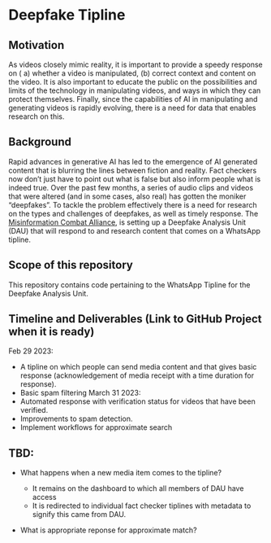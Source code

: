 # Deepfake Tipline

## Motivation
As videos closely mimic reality, it is important to provide a speedy response on ( a) whether a video is manipulated, (b) correct context and content on the video. It is also important to educate the public on the possibilities and limits of the technology in manipulating videos, and ways in which they can protect themselves. Finally, since the capabilities of AI in manipulating and generating videos is rapidly evolving, there is a need for data that enables research on this.


## Background
Rapid advances in generative AI has led to the emergence of AI generated content that is blurring the lines between fiction and reality. Fact checkers now don’t just have to point out what is false but also inform people what is indeed true. Over the past few months, a series of audio clips and videos that were altered (and in some cases, also real) has gotten the moniker “deepfakes”. To tackle the problem effectively there is a need for research on the types and challenges of deepfakes, as well as timely response. The [Misinformation Combat Alliance](https://mcaindia.in/), is setting up a Deepfake Analysis Unit (DAU) that will respond to and research content that comes on a WhatsApp tipline.  

## Scope of this repository
This repository contains code pertaining to the WhatsApp Tipline for the Deepfake Analysis Unit. 

## Timeline and Deliverables (Link to GitHub Project when it is ready)
Feb 29 2023: 
  * A tipline on which people can send media content and that gives basic response (acknowledgement of media receipt with a time duration for response).
  * Basic spam filtering
March 31 2023: 
  * Automated response with verification status for videos that have been verified.
  * Improvements to spam detection.
  * Implement workflows for approximate search

## TBD:
* What happens when a new media item comes to the tipline?
  * It remains on the dashboard to which all members of DAU have access
  * It is redirected to individual fact checker tiplines with metadata to signify this came from DAU.
 
* What is appropriate reponse for approximate match?


